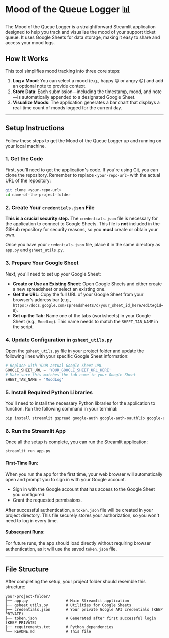 # Mood of the Queue Logger 📊

The Mood of the Queue Logger is a straightforward Streamlit application designed to help you track and visualize the mood of your support ticket queue. It uses Google Sheets for data storage, making it easy to share and access your mood logs.

## How It Works

This tool simplifies mood tracking into three core steps:

1.  **Log a Mood**: You can select a mood (e.g., happy 😊 or angry 😠) and add an optional note to provide context.
2.  **Store Data**: Each submission—including the timestamp, mood, and note—is automatically appended to a designated Google Sheet.
3.  **Visualize Moods**: The application generates a bar chart that displays a real-time count of moods logged for the current day.

-----

## Setup Instructions

Follow these steps to get the Mood of the Queue Logger up and running on your local machine.

### 1\. Get the Code

First, you'll need to get the application's code. If you're using Git, you can clone the repository. Remember to replace `<your-repo-url>` with the actual URL of the repository:

```bash
git clone <your-repo-url>
cd name-of-the-project-folder
```

### 2\. Create Your `credentials.json` File

**This is a crucial security step.** The `credentials.json` file is necessary for the application to connect to Google Sheets. This file is **not** included in the GitHub repository for security reasons, so you **must** create or obtain your own.

Once you have your `credentials.json` file, place it in the same directory as `app.py` and `gsheet_utils.py`.

### 3\. Prepare Your Google Sheet

Next, you'll need to set up your Google Sheet:

  * **Create or Use an Existing Sheet**: Open Google Sheets and either create a new spreadsheet or select an existing one.
  * **Get the URL**: Copy the full URL of your Google Sheet from your browser's address bar (e.g., `https://docs.google.com/spreadsheets/d/your_sheet_id_here/edit#gid=0`).
  * **Set up the Tab**: Name one of the tabs (worksheets) in your Google Sheet (e.g., `MoodLog`). This name needs to match the `SHEET_TAB_NAME` in the script.

### 4\. Update Configuration in `gsheet_utils.py`

Open the `gsheet_utils.py` file in your project folder and update the following lines with your specific Google Sheet information:

```python
# Replace with YOUR actual Google Sheet URL
GOOGLE_SHEET_URL = 'YOUR_GOOGLE_SHEET_URL_HERE'
# Make sure this matches the tab name in your Google Sheet
SHEET_TAB_NAME = 'MoodLog'
```

### 5\. Install Required Python Libraries

You'll need to install the necessary Python libraries for the application to function. Run the following command in your terminal:

```bash
pip install streamlit gspread google-auth google-auth-oauthlib google-auth-httplib2 pandas matplotlib
```

### 6\. Run the Streamlit App

Once all the setup is complete, you can run the Streamlit application:

```bash
streamlit run app.py
```

#### First-Time Run:

When you run the app for the first time, your web browser will automatically open and prompt you to sign in with your Google account.

  * Sign in with the Google account that has access to the Google Sheet you configured.
  * Grant the requested permissions.

After successful authentication, a `token.json` file will be created in your project directory. This file securely stores your authorization, so you won't need to log in every time.

#### Subsequent Runs:

For future runs, the app should load directly without requiring browser authentication, as it will use the saved `token.json` file.

-----

## File Structure

After completing the setup, your project folder should resemble this structure:

```
your-project-folder/
├── app.py                 # Main Streamlit application
├── gsheet_utils.py        # Utilities for Google Sheets
├── credentials.json       # Your private Google API credentials (KEEP PRIVATE)
├── token.json             # Generated after first successful login (KEEP PRIVATE)
├── requirements.txt       # Python dependencies
└── README.md              # This file
```

